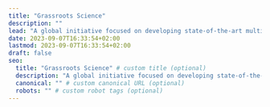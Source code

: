 ```yaml
---
title: "Grassroots Science"
description: ""
lead: "A global initiative focused on developing state-of-the-art multilingual language models through grassroots efforts."
date: 2023-09-07T16:33:54+02:00
lastmod: 2023-09-07T16:33:54+02:00
draft: false
seo:
  title: "Grassroots Science" # custom title (optional)
  description: "A global initiative focused on developing state-of-the-art multilingual language models through grassroots efforts." # custom description (recommended)
  canonical: "" # custom canonical URL (optional)
  robots: "" # custom robot tags (optional)
---
```

